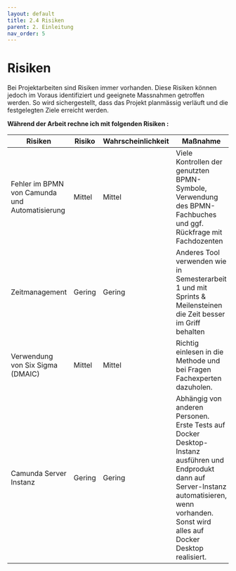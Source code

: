 ```yaml
---
layout: default
title: 2.4 Risiken
parent: 2. Einleitung
nav_order: 5
---
```

# Risiken

Bei Projektarbeiten sind Risiken immer vorhanden. Diese Risiken können jedoch im Voraus identifiziert und geeignete Massnahmen getroffen werden. So wird sichergestellt, dass das Projekt planmässig verläuft und die festgelegten Ziele erreicht werden.

**Während der Arbeit rechne ich mit folgenden Risiken :** 

| Risiken                                        | Risiko | Wahrscheinlichkeit | Maßnahme                                                                                                                                                                                               |
| ---------------------------------------------- | ------ | ------------------ | ------------------------------------------------------------------------------------------------------------------------------------------------------------------------------------------------------ |
| Fehler im BPMN von Camunda und Automatisierung | Mittel | Mittel             | Viele Kontrollen der genutzten BPMN-Symbole, Verwendung des BPMN-Fachbuches und ggf. Rückfrage mit Fachdozenten                                                                                        |
| Zeitmanagement                                 | Gering | Gering             | Anderes Tool verwenden wie in Semesterarbeit 1 und mit Sprints & Meilensteinen die Zeit besser im Griff behalten                                                                                       |
| Verwendung von Six Sigma (DMAIC)               | Mittel | Mittel             | Richtig einlesen in die Methode und bei Fragen Fachexperten dazuholen.                                                                                                                                 |
| Camunda Server Instanz                         | Gering | Gering             | Abhängig von anderen Personen. Erste Tests auf Docker Desktop-Instanz ausführen und Endprodukt dann auf Server-Instanz automatisieren, wenn vorhanden. Sonst wird alles auf Docker Desktop realisiert. |


